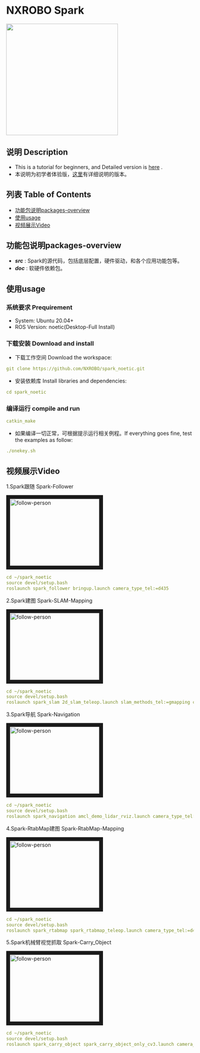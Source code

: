 ﻿# NXROBO Spark
<img src="http://wiki.ros.org/Robots/Spark?action=AttachFile&do=get&target=spark1.png" width="300">

## 说明 Description
- This is a tutorial for beginners, and Detailed version is [here](https://github.com/NXROBO/spark/blob/master/README_Detailed.md) . 
- 本说明为初学者体验版，[这里](https://github.com/NXROBO/spark_noetic/blob/master/README_Detailed.md)有详细说明的版本。

## 列表 Table of Contents

* [功能包说明packages-overview](#功能包说明packages-overview)
* [使用usage](#使用usage)
* [视频展示Video](#视频展示Video)

## 功能包说明packages-overview

* ***src*** : Spark的源代码，包括底层配置，硬件驱动，和各个应用功能包等。
* ***doc*** : 软硬件依赖包。

## 使用usage

### 系统要求 Prequirement

* System:	Ubuntu 20.04+
* ROS Version:	noetic(Desktop-Full Install) 

### 下载安装 Download and install

* 下载工作空间 Download the workspace:
```yaml
git clone https://github.com/NXROBO/spark_noetic.git
```
* 安装依赖库 Install libraries and dependencies:
```yaml
cd spark_noetic
```

### 编译运行 compile and run
```yaml
catkin_make
```
* 如果编译一切正常，可根据提示运行相关例程。If everything goes fine, test the examples as follow:
```yaml
./onekey.sh
```

## 视频展示Video

1.Spark跟随 Spark-Follower

<a href="https://www.youtube.com/embed/UrD2AEQ3VkI" target="_blank"><img src="http://img.youtube.com/vi/UrD2AEQ3VkI/0.jpg" 
alt="follow-person" width="240" height="180" border="10" /></a>
```yaml
cd ~/spark_noetic
source devel/setup.bash
roslaunch spark_follower bringup.launch camera_type_tel:=d435
```

2.Spark建图 Spark-SLAM-Mapping

<a href="https://www.youtube.com/embed/Yt9Sld-EX0s" target="_blank"><img src="http://img.youtube.com/vi/Yt9Sld-EX0s/0.jpg" 
alt="follow-person" width="240" height="180" border="10" /></a>
```yaml
cd ~/spark_noetic
source devel/setup.bash
roslaunch spark_slam 2d_slam_teleop.launch slam_methods_tel:=gmapping camera_type_tel:=d435 lidar_type_tel:=ydlidar_g6
```

3.Spark导航 Spark-Navigation

<a href="https://www.youtube.com/embed/3RP11sZKfJg" target="_blank"><img src="http://img.youtube.com/vi/3RP11sZKfJg/0.jpg" 
alt="follow-person" width="240" height="180" border="10" /></a>
```yaml
cd ~/spark_noetic
source devel/setup.bash
roslaunch spark_navigation amcl_demo_lidar_rviz.launch camera_type_tel:=d435 lidar_type_tel:=ydlidar_g6
```

4.Spark-RtabMap建图 Spark-RtabMap-Mapping

<a href="https://www.youtube.com/embed/K5wvlWb-2uQ" target="_blank"><img src="http://img.youtube.com/vi/K5wvlWb-2uQ/0.jpg" 
alt="follow-person" width="240" height="180" border="10" /></a>
```yaml
cd ~/spark_noetic
source devel/setup.bash
roslaunch spark_rtabmap spark_rtabmap_teleop.launch camera_type_tel:=d435
```

5.Spark机械臂视觉抓取 Spark-Carry_Object

<a href="https://www.youtube.com/embed/aNPy6GYcdu0" target="_blank"><img src="http://img.youtube.com/vi/aNPy6GYcdu0/0.jpg" 
alt="follow-person" width="240" height="180" border="10" /></a>
```yaml
cd ~/spark_noetic
source devel/setup.bash
roslaunch spark_carry_object spark_carry_object_only_cv3.launch camera_type_tel:=d435 lidar_type_tel:=ydlidar_g6
```


